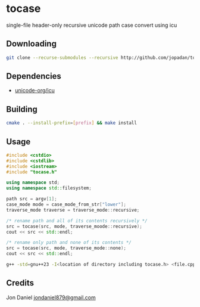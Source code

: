 # tocase

single-file header-only recursive unicode path case convert using icu

## Downloading

```sh
git clone --recurse-submodules --recursive http://github.com/jopadan/tocase
```

## Dependencies

- [unicode-org/icu](http://github.com/unicode-org/icu)

## Building

```sh
cmake . --install-prefix=[prefix] && make install
```

## Usage

```c++
#include <cstdio>
#include <cstdlib>
#include <iostream>
#include "tocase.h"

using namespace std;
using namespace std::filesystem;

path src = argv[1];
case_mode mode = case_mode_from_str["lower"];
traverse_mode traverse = traverse_mode::recursive;

/* rename path and all of its contents recursively */
src = tocase(src, mode, traverse_moode::recursive);
cout << src << std::endl;

/* rename only path and none of its contents */
src = tocase(src, mode, traverse_mode::none);
cout << src << std::endl;
```

```sh
g++ -std=gnu++23 -I<location of directory including tocase.h> <file.cpp> -licuuc
```

## Credits

Jon Daniel <jondaniel879@gmail.com>
